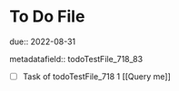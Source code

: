 # To Do File

due:: 2022-08-31

metadatafield:: todoTestFile_718_83

- [ ] Task of todoTestFile_718 1 [[Query me]]
